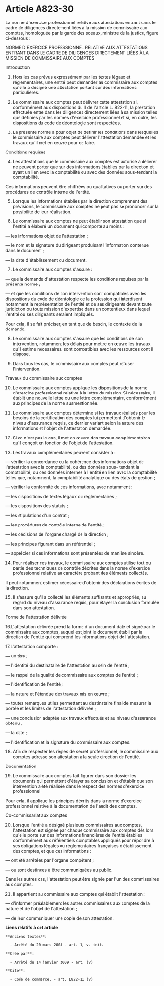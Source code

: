 # Article A823-30

La norme d'exercice professionnel relative aux attestations entrant dans le cadre de diligences directement liées à la
mission de commissaire aux comptes, homologuée par le garde des sceaux, ministre de la justice, figure ci-dessous : 

NORME D'EXERCICE PROFESSIONNEL RELATIVE AUX ATTESTATIONS ENTRANT DANS LE CADRE DE DILIGENCES DIRECTEMENT LIÉES À LA MISSION
DE COMMISSAIRE AUX COMPTES 

Introduction 

1. Hors les cas prévus expressément par les textes légaux et réglementaires, une entité peut demander au commissaire aux
comptes qu'elle a désigné une attestation portant sur des informations particulières. 

2. Le commissaire aux comptes peut délivrer cette attestation si, conformément aux dispositions du II de l'article L. 822-11,
la prestation effectuée entre dans les diligences directement liées à sa mission telles que définies par les normes
d'exercice professionnel et si, en outre, les dispositions du code de déontologie sont respectées. 

3. La présente norme a pour objet de définir les conditions dans lesquelles le commissaire aux comptes peut délivrer
l'attestation demandée et les travaux qu'il met en œuvre pour ce faire. 

Conditions requises 

4. Les attestations que le commissaire aux comptes est autorisé à délivrer ne peuvent porter que sur des informations
établies par la direction et ayant un lien avec la comptabilité ou avec des données sous-tendant la comptabilité. 

Ces informations peuvent être chiffrées ou qualitatives ou porter sur des procédures de contrôle interne de l'entité. 

5. Lorsque les informations établies par la direction comprennent des prévisions, le commissaire aux comptes ne peut pas se
prononcer sur la possibilité de leur réalisation. 

6. Le commissaire aux comptes ne peut établir son attestation que si l'entité a élaboré un document qui comporte au moins : 

― les informations objet de l'attestation ; 

― le nom et la signature du dirigeant produisant l'information contenue dans le document ; 

― la date d'établissement du document. 

7. Le commissaire aux comptes s'assure : 

― que la demande d'attestation respecte les conditions requises par la présente norme ; 

― et que les conditions de son intervention sont compatibles avec les dispositions du code de déontologie de la profession
qui interdisent notamment la représentation de l'entité et de ses dirigeants devant toute juridiction ou toute mission
d'expertise dans un contentieux dans lequel l'entité ou ses dirigeants seraient impliqués. 

Pour cela, il se fait préciser, en tant que de besoin, le contexte de la demande. 

8. Le commissaire aux comptes s'assure que les conditions de son intervention, notamment les délais pour mettre en œuvre les
travaux qu'il estime nécessaires, sont compatibles avec les ressources dont il dispose. 

9. Dans tous les cas, le commissaire aux comptes peut refuser l'intervention. 

Travaux du commissaire aux comptes 

10. Le commissaire aux comptes applique les dispositions de la norme d'exercice professionnel relative à la lettre de
mission. Si nécessaire, il établit une nouvelle lettre ou une lettre complémentaire, conformément aux principes de la norme
susmentionnée. 

11. Le commissaire aux comptes détermine si les travaux réalisés pour les besoins de la certification des comptes lui
permettent d'obtenir le niveau d'assurance requis, ce dernier variant selon la nature des informations et l'objet de
l'attestation demandée. 

12. Si ce n'est pas le cas, il met en œuvre des travaux complémentaires qu'il conçoit en fonction de l'objet de
l'attestation. 

13. Les travaux complémentaires peuvent consister à : 

― vérifier la concordance ou la cohérence des informations objet de l'attestation avec la comptabilité, ou des données sous-
tendant la comptabilité, ou des données internes à l'entité en lien avec la comptabilité telles que, notamment, la
comptabilité analytique ou des états de gestion ; 

― vérifier la conformité de ces informations, avec notamment : 

― les dispositions de textes légaux ou réglementaires ; 

― les dispositions des statuts ; 

― les stipulations d'un contrat ; 

― les procédures de contrôle interne de l'entité ; 

― les décisions de l'organe chargé de la direction ; 

― les principes figurant dans un référentiel ; 

― apprécier si ces informations sont présentées de manière sincère. 

14. Pour réaliser ces travaux, le commissaire aux comptes utilise tout ou partie des techniques de contrôle décrites dans la
norme d'exercice professionnel relative au caractère probant des éléments collectés. 

Il peut notamment estimer nécessaire d'obtenir des déclarations écrites de la direction. 

15. Il s'assure qu'il a collecté les éléments suffisants et appropriés, au regard du niveau d'assurance requis, pour étayer
la conclusion formulée dans son attestation. 

Forme de l'attestation délivrée 

16.L'attestation délivrée prend la forme d'un document daté et signé par le commissaire aux comptes, auquel est joint le
document établi par la direction de l'entité qui comprend les informations objet de l'attestation. 

17.L'attestation comporte : 

― un titre ; 

― l'identité du destinataire de l'attestation au sein de l'entité ; 

― le rappel de la qualité de commissaire aux comptes de l'entité ; 

― l'identification de l'entité ; 

― la nature et l'étendue des travaux mis en œuvre ; 

― toutes remarques utiles permettant au destinataire final de mesurer la portée et les limites de l'attestation délivrée ; 

― une conclusion adaptée aux travaux effectués et au niveau d'assurance obtenu ; 

― la date ; 

― l'identification et la signature du commissaire aux comptes. 

18. Afin de respecter les règles de secret professionnel, le commissaire aux comptes adresse son attestation à la seule
direction de l'entité. 

Documentation 

19. Le commissaire aux comptes fait figurer dans son dossier les documents qui permettent d'étayer sa conclusion et d'établir
que son intervention a été réalisée dans le respect des normes d'exercice professionnel. 

Pour cela, il applique les principes décrits dans la norme d'exercice professionnel relative à la documentation de l'audit
des comptes. 

Co-commissariat aux comptes 

20. Lorsque l'entité a désigné plusieurs commissaires aux comptes, l'attestation est signée par chaque commissaire aux
comptes dès lors qu'elle porte sur des informations financières de l'entité établies conformément aux référentiels comptables
appliqués pour répondre à ses obligations légales ou réglementaires françaises d'établissement des comptes, et que ces
informations : 

― ont été arrêtées par l'organe compétent ; 

― ou sont destinées à être communiquées au public. 

Dans les autres cas, l'attestation peut être signée par l'un des commissaires aux comptes. 

21. Il appartient au commissaire aux comptes qui établit l'attestation : 

― d'informer préalablement les autres commissaires aux comptes de la nature et de l'objet de l'attestation ; 

― de leur communiquer une copie de son attestation.

**Liens relatifs à cet article**

	**Anciens textes**:

	  - Arrêté du 20 mars 2008 - art. 1, v. init.

	**Créé par**:

	  - Arrêté du 14 janvier 2009 - art. (V)

	**Cite**:

	  - Code de commerce. - art. L822-11 (V)
